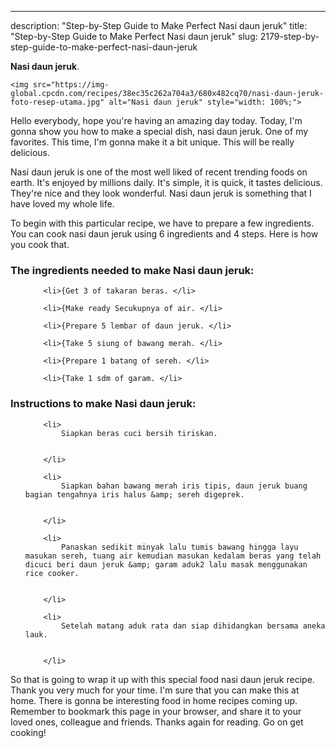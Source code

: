 ---
description: "Step-by-Step Guide to Make Perfect Nasi daun jeruk"
title: "Step-by-Step Guide to Make Perfect Nasi daun jeruk"
slug: 2179-step-by-step-guide-to-make-perfect-nasi-daun-jeruk

<p>
	<strong>Nasi daun jeruk</strong>. 
	
</p>
<p>
	
	<img src="https://img-global.cpcdn.com/recipes/38ec35c262a704a3/680x482cq70/nasi-daun-jeruk-foto-resep-utama.jpg" alt="Nasi daun jeruk" style="width: 100%;">
	
	
</p>
<p>
	Hello everybody, hope you're having an amazing day today. Today, I'm gonna show you how to make a special dish, nasi daun jeruk. One of my favorites. This time, I'm gonna make it a bit unique. This will be really delicious.
</p>
	
<p>
	Nasi daun jeruk is one of the most well liked of recent trending foods on earth. It's enjoyed by millions daily. It's simple, it is quick, it tastes delicious. They're nice and they look wonderful. Nasi daun jeruk is something that I have loved my whole life.
</p>
<p>
	
</p>

<p>
To begin with this particular recipe, we have to prepare a few ingredients. You can cook nasi daun jeruk using 6 ingredients and 4 steps. Here is how you cook that.
</p>

<h3>The ingredients needed to make Nasi daun jeruk:</h3>

<ol>
	
		<li>{Get 3 of takaran beras. </li>
	
		<li>{Make ready Secukupnya of air. </li>
	
		<li>{Prepare 5 lembar of daun jeruk. </li>
	
		<li>{Take 5 siung of bawang merah. </li>
	
		<li>{Prepare 1 batang of sereh. </li>
	
		<li>{Take 1 sdm of garam. </li>
	
</ol>
<p>
	
</p>

<h3>Instructions to make Nasi daun jeruk:</h3>

<ol>
	
		<li>
			Siapkan beras cuci bersih tiriskan.
			
			
		</li>
	
		<li>
			Siapkan bahan bawang merah iris tipis, daun jeruk buang bagian tengahnya iris halus &amp; sereh digeprek.
			
			
		</li>
	
		<li>
			Panaskan sedikit minyak lalu tumis bawang hingga layu masukan sereh, tuang air kemudian masukan kedalam beras yang telah dicuci beri daun jeruk &amp; garam aduk2 lalu masak menggunakan rice cooker.
			
			
		</li>
	
		<li>
			Setelah matang aduk rata dan siap dihidangkan bersama aneka lauk.
			
			
		</li>
	
</ol>

<p>
	
</p>

<p>
	So that is going to wrap it up with this special food nasi daun jeruk recipe. Thank you very much for your time. I'm sure that you can make this at home. There is gonna be interesting food in home recipes coming up. Remember to bookmark this page in your browser, and share it to your loved ones, colleague and friends. Thanks again for reading. Go on get cooking!
</p>
